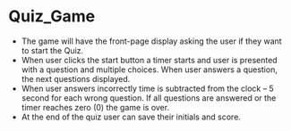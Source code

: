 # Quiz_Game

- The game will have the front-page display asking the user if they want to start the Quiz. 
- When user clicks the start button a timer starts and user is presented with a question and multiple choices. When user answers a question, the next questions displayed.  
 - When user answers incorrectly time is subtracted from the clock – 5 second for each wrong question. If all questions are answered or the timer reaches zero (0) the game is over. 
- At the end of the quiz user can save their initials and score.
